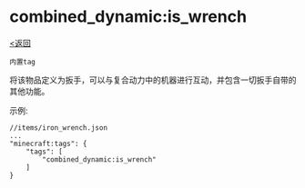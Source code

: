 # combined_dynamic:is_wrench
[<返回](../index.md)

`内置tag`

将该物品定义为扳手，可以与复合动力中的机器进行互动，并包含一切扳手自带的其他功能。

示例:
```
//items/iron_wrench.json
...
"minecraft:tags": {
    "tags": [
        "combined_dynamic:is_wrench"
    ]
}
```
